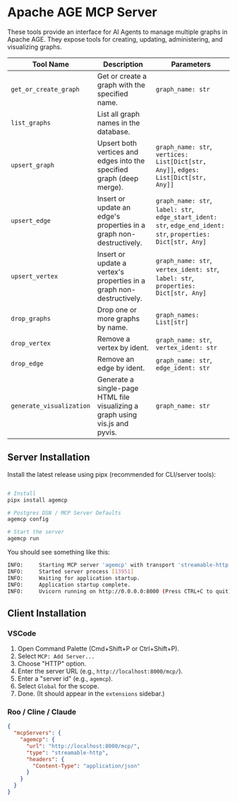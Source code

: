 # Apache AGE MCP Server

These tools provide an interface for AI Agents to manage multiple graphs in Apache AGE. They expose tools for creating, updating, administering, and visualizing graphs.

| Tool Name               | Description                                                                 | Parameters                                                                                   |
|-------------------------|-------------------------------------------------------------------------------------|---------------------------------------------------------------------------------------------|
| `get_or_create_graph`   | Get or create a graph with the specified name.                                      | `graph_name: str`                                                                           |
| `list_graphs`           | List all graph names in the database.                                               |                                                                                             |
| `upsert_graph`          | Upsert both vertices and edges into the specified graph (deep merge).                | `graph_name: str`, `vertices: List[Dict[str, Any]]`, `edges: List[Dict[str, Any]]`          |
| `upsert_edge`           | Insert or update an edge's properties in a graph non-destructively.                 | `graph_name: str`, `label: str`, `edge_start_ident: str`, `edge_end_ident: str`, `properties: Dict[str, Any]` |
| `upsert_vertex`         | Insert or update a vertex's properties in a graph non-destructively.                | `graph_name: str`, `vertex_ident: str`, `label: str`, `properties: Dict[str, Any]`          |
| `drop_graphs`           | Drop one or more graphs by name.                                                    | `graph_names: List[str]`                                                                    |
| `drop_vertex`           | Remove a vertex by ident.                                                           | `graph_name: str`, `vertex_ident: str`                                                      |
| `drop_edge`             | Remove an edge by ident.                                                            | `graph_name: str`, `edge_ident: str`                                                        |
| `generate_visualization`| Generate a single-page HTML file visualizing a graph using vis.js and pyvis.        | `graph_name: str`                                                                           |


## Server Installation

Install the latest release using pipx (recommended for CLI/server tools):

```bash

# Install
pipx install agemcp

# Postgres DSN / MCP Server Defaults
agemcp config

# Start the server
agemcp run
```

You should see something like this:

```bash
INFO:     Starting MCP server 'agemcp' with transport 'streamable-http' on http://0.0.0.0:8000/mcp/
INFO:     Started server process [13951]
INFO:     Waiting for application startup.
INFO:     Application startup complete.
INFO:     Uvicorn running on http://0.0.0.0:8000 (Press CTRL+C to quit)
```


## Client Installation

### VSCode
1. Open Command Palette (Cmd+Shift+P or Ctrl+Shift+P).
2. Select `MCP: Add Server...`
3. Choose "HTTP" option.
4. Enter the server URL (e.g., `http://localhost:8000/mcp/`).
5. Enter a "server id" (e.g., `agemcp`).
6. Select `Global` for the scope.
7. Done. (It should appear in the `extensions` sidebar.)

### Roo / Cline / Claude
```json
{
  "mcpServers": {
    "agemcp": {
      "url": "http://localhost:8000/mcp/",
      "type": "streamable-http",
      "headers": {
        "Content-Type": "application/json"
      }
    }
  }
}
```
